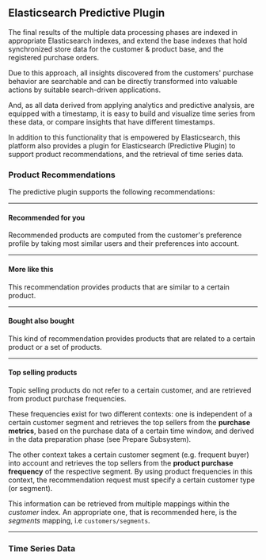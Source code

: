
## Elasticsearch Predictive Plugin

The final results of the multiple data processing phases are indexed in appropriate Elasticsearch 
indexes, and extend the base indexes that hold synchronized store data for the customer & product 
base, and the registered purchase orders.

Due to this approach, all insights discovered from the customers' purchase behavior are searchable 
and can be directly transformed into valuable actions by suitable search-driven applications.

And, as all data derived from applying analytics and predictive analysis, are equipped with a timestamp, 
it is easy to build and visualize time series from these data, or compare insights that have different 
timestamps.

In addition to this functionality that is empowered by Elasticsearch, this platform also provides a plugin 
for Elasticsearch (Predictive Plugin) to support product recommendations, and the retrieval of time series 
data.

### Product Recommendations

The predictive plugin supports the following recommendations:

---

#### Recommended for you

Recommended products are computed from the customer's preference profile by taking most similar users
and their preferences into account.  

---

#### More like this

This recommendation provides products that are similar to a certain product.

---

#### Bought also bought

This kind of recommendation provides products that are related to a certain product or a set of 
products. 

---

#### Top selling products

Topic selling products do not refer to a certain customer, and are retrieved from product purchase frequencies.

These frequencies exist for two different contexts: one is independent of a certain customer segment 
and retrieves the top sellers from the **purchase metrics**, based on the purchase data of a certain time 
window, and derived in the data preparation phase (see Prepare Subsystem).

The other context takes a certain customer segment (e.g. frequent buyer) into account and retrieves the 
top sellers from the **product purchase frequency** of the respective segment. By using product frequencies
in this context, the recommendation request must specify a certain customer type (or segment).

This information can be retrieved from multiple mappings within the *customer* index. An appropriate one, that 
is recommended here, is the *segments* mapping, i.e ```customers/segments```. 

---

### Time Series Data




